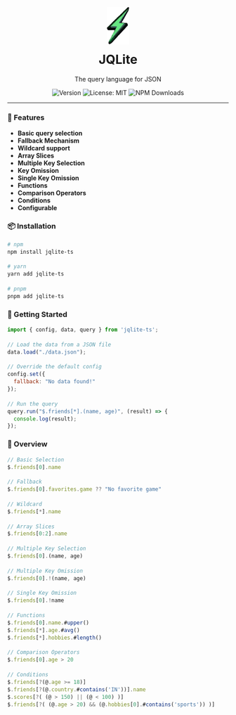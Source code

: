 <div align="center" style="margin-top: 40px">
    <img src="./public/svg-logo-bg-trans-cropped.svg" alt="JQLite Logo" width="50px"/>
    <h1 style="margin-top: 15px;">JQLite</h1>
    <p>The query language for JSON</p>
</div>

<p align="center">
  <img src="https://img.shields.io/npm/v/jqlite-ts?style=flat-square&label=version&color=green" alt="Version" />
  <img src="https://img.shields.io/badge/license-MIT-blue.svg?style=flat-square" alt="License: MIT">
  <img src="https://img.shields.io/npm/d18m/jqlite-ts?style=flat-square&color=%23ffea2b
  "alt="NPM Downloads">
</p>

---

### 🌟 Features

- **Basic query selection**
- **Fallback Mechanism**
- **Wildcard support**
- **Array Slices**
- **Multiple Key Selection**
- **Key Omission**
- **Single Key Omission**
- **Functions**
- **Comparison Operators**
- **Conditions**
- **Configurable**

### 📦 Installation

```sh
# npm
npm install jqlite-ts

# yarn
yarn add jqlite-ts

# pnpm
pnpm add jqlite-ts
```

### 🚀 Getting Started

```js
import { config, data, query } from 'jqlite-ts';

// Load the data from a JSON file
data.load("./data.json");

// Override the default config
config.set({
  fallback: "No data found!"
});

// Run the query
query.run("$.friends[*].(name, age)", (result) => {
  console.log(result);
});

```

### 📌 Overview

```js
// Basic Selection
$.friends[0].name

// Fallback
$.friends[0].favorites.game ?? "No favorite game"

// Wildcard
$.friends[*].name

// Array Slices
$.friends[0:2].name

// Multiple Key Selection
$.friends[0].(name, age)

// Multiple Key Omission
$.friends[0].!(name, age)

// Single Key Omission
$.friends[0].!name

// Functions
$.friends[0].name.#upper()
$.friends[*].age.#avg()
$.friends[*].hobbies.#length()

// Comparison Operators
$.friends[0].age > 20

// Conditions
$.friends[?(@.age >= 18)]
$.friends[?(@.country.#contains('IN'))].name
$.scores[?( (@ > 150) || (@ < 100) )]
$.friends[?( (@.age > 20) && (@.hobbies[0].#contains('sports')) )]
```
